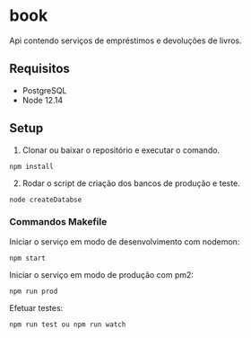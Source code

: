 # book
Api contendo serviços de empréstimos e devoluções de livros. 
## Requisitos

- PostgreSQL
- Node 12.14


## Setup

1. Clonar ou baixar o repositório e executar o comando.
```
npm install
```

2. Rodar o script de criação dos bancos de produção e teste.

```
node createDatabse
```

### Commandos Makefile

Iniciar o serviço em modo de desenvolvimento com nodemon:

```
npm start
```

Iniciar o serviço em modo de produção com pm2:

```
npm run prod
```

Efetuar testes:

```
npm run test ou npm run watch
```
